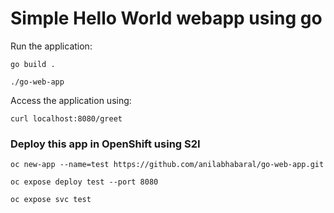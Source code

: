 # Simple Hello World webapp using go

Run the application:
```
go build .
```

```
./go-web-app
```

Access the application using:
```
curl localhost:8080/greet
```

### Deploy this app in OpenShift using S2I
```
oc new-app --name=test https://github.com/anilabhabaral/go-web-app.git
```

```
oc expose deploy test --port 8080
```

```
oc expose svc test
```
